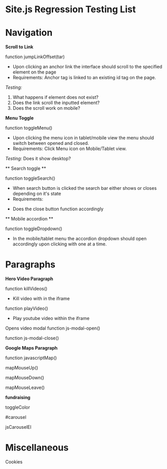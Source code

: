 # Site.js Regression Testing List

# Navigation


**Scroll to Link**

function jumpLinkOffset(tar)

* Upon clicking an anchor link the interface should scroll to the specified element on the page
* Requirements: Anchor tag is linked to an existing id tag on the page.

*Testing:*
1. What happens if element does not exist?
2. Does the link scroll the inputted element?
3. Does the scroll work on mobile?

**Menu Toggle**

function toggleMenu()

* Upon clicking the menu icon in tablet/mobile view the menu should switch between opened and closed.
* Requirements: Click Menu icon on Mobile/Tablet view.

*Testing:*
Does it show desktop?


** Search toggle **

function toggleSearch()

* When search button is clicked the search bar either shows or closes depending on it's state
* Requirements:

- Does the close button function accordingly

** Mobile accordion **

function toggleDropdown()

* In the mobile/tablet menu the accordion dropdown should open accordingly upon clicking with one at a time.



# Paragraphs

**Hero Video Paragraph**

function killVideos()

* Kill video with in the iframe

function playVideo()

* Play youtube video within the iframe


Opens video modal
function js-modal-open()

function js-modal-close()

**Google Maps Paragraph**

function javascriptMap()

mapMouseUp()

mapMouseDown()

mapMouseLeave()

**fundraising**

toggleColor

#carousel

jsCarouselEl


# Miscellaneous

Cookies
